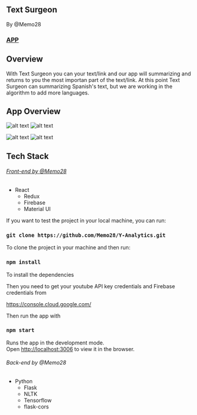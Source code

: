 ## Text Surgeon

By @Memo28

### [APP](https://text-summarazing.herokuapp.com)

## Overview

With Text Surgeon you can your text/link and our app will summarizing and returns to you the most importan part of the text/link. At this point Text Surgeon can summarizing Spanish's text, but we are working in the algorithm to add more languages.

## App Overview
![alt text](https://res.cloudinary.com/memovdg/image/upload/c_scale,w_400/v1573793123/1_gn88ta.png) ![alt text](https://res.cloudinary.com/memovdg/image/upload/c_scale,w_400/v1573793117/2_vpru3k.png)


![alt text](https://res.cloudinary.com/memovdg/image/upload/c_scale,w_400/v1573793124/3_zqyf9x.png) ![alt text](https://res.cloudinary.com/memovdg/image/upload/c_scale,w_400/v1573793128/4_xlgizw.png)


## Tech Stack

###### [Front-end by @Memo28](https://github.com/Memo28/Y-Analytics)
* React
  * Redux
  * Firebase
  * Material UI
 
 If you want to test the project in your local machine, you can run:
 
### `git clone https://github.com/Memo28/Y-Analytics.git`

To clone the project in your machine and then run:

 ### `npm install`

To install the dependencies

Then you need to get your youtube API key credentials and Firebase credentials from

https://console.cloud.google.com/

Then run the app with

### `npm start`
Runs the app in the development mode.<br>
Open [http://localhost:3006](http://localhost:3006) to view it in the browser.

###### Back-end by @Memo28
* Python
  * Flask
  * NLTK
  * Tensorflow
  * flask-cors
